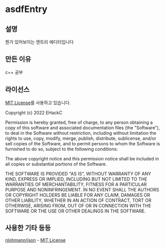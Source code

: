 # asdfEntry

## 설명
뭔가 있어보이는 엔트리 에디터입니다

## 만든 이유
c++ 공부

## 라이선스
[MIT License](https://opensource.org/licenses/MIT)를 사용하고 있습니다.

Copyright (c) 2022 EHackC

Permission is hereby granted, free of charge, to any person obtaining a copy of this software and associated documentation files (the "Software"), to deal in the Software without restriction, including without limitation the rights to use, copy, modify, merge, publish, distribute, sublicense, and/or sell copies of the Software, and to permit persons to whom the Software is furnished to do so, subject to the following conditions:

The above copyright notice and this permission notice shall be included in all copies or substantial portions of the Software.

THE SOFTWARE IS PROVIDED "AS IS", WITHOUT WARRANTY OF ANY KIND, EXPRESS OR IMPLIED, INCLUDING BUT NOT LIMITED TO THE WARRANTIES OF MERCHANTABILITY, FITNESS FOR A PARTICULAR PURPOSE AND NONINFRINGEMENT. IN NO EVENT SHALL THE AUTHORS OR COPYRIGHT HOLDERS BE LIABLE FOR ANY CLAIM, DAMAGES OR OTHER LIABILITY, WHETHER IN AN ACTION OF CONTRACT, TORT OR OTHERWISE, ARISING FROM, OUT OF OR IN CONNECTION WITH THE SOFTWARE OR THE USE OR OTHER DEALINGS IN THE SOFTWARE.

## 사용한 기타 등등
[nlohmann/json](https://github.com/nlohmann/json) - [MIT License](https://opensource.org/licenses/MIT)
